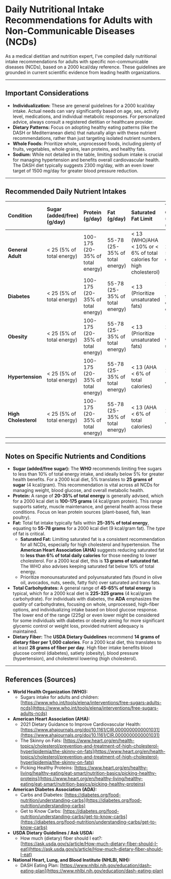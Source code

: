 # Daily Nutritional Intake Recommendations for Adults with Non-Communicable Diseases (NCDs)

As a medical dietitian and nutrition expert, I've compiled daily nutritional intake recommendations for adults with specific non-communicable diseases (NCDs), based on a 2000 kcal/day reference. These guidelines are grounded in current scientific evidence from leading health organizations.

---

## Important Considerations

* **Individualization:** These are general guidelines for a 2000 kcal/day intake. Actual needs can vary significantly based on age, sex, activity level, medications, and individual metabolic responses. For personalized advice, always consult a registered dietitian or healthcare provider.
* **Dietary Patterns:** Focus on adopting healthy eating patterns (like the DASH or Mediterranean diets) that naturally align with these nutrient recommendations, rather than just targeting isolated nutrient numbers.
* **Whole Foods:** Prioritize whole, unprocessed foods, including plenty of fruits, vegetables, whole grains, lean proteins, and healthy fats.
* **Sodium:** While not detailed in the table, limiting sodium intake is crucial for managing hypertension and benefits overall cardiovascular health. The DASH diet typically suggests 2300 mg/day, with an even lower target of 1500 mg/day for greater blood pressure reduction.

---

## Recommended Daily Nutrient Intakes

| Condition          | Sugar (added/free) (g/day) | Protein (g/day) | Fat (g/day) | Saturated Fat Limit | Total Carbohydrates (CHOCDF) (g/day) | Dietary Fiber (FIBTG) (g/day) |
| :----------------- | :------------------------- | :-------------- | :---------- | :------------------ | :----------------------------------- | :---------------------------- |
| **General Adult** | < 25 (5% of total energy)  | 100-175 (20-35% of total energy) | 55-78 (25-35% of total energy) | < 13 (WHO/AHA < 10% or < 6% of total calories for high cholesterol) | 225-275 (45-55% of total energy) | ≥ 28 (14g/1000 kcal)          |
| **Diabetes** | < 25 (5% of total energy)  | 100-175 (20-35% of total energy) | 55-78 (25-35% of total energy) | < 13 (Prioritize unsaturated fats) | 200-275 (Individualized, focus on complex carbs) | ≥ 28                          |
| **Obesity** | < 25 (5% of total energy)  | 100-175 (20-35% of total energy) | 55-78 (25-35% of total energy) | < 13 (Prioritize unsaturated fats) | 225-275 (Focus on whole, unprocessed) | ≥ 28                          |
| **Hypertension** | < 25 (5% of total energy)  | 100-175 (20-35% of total energy) | 55-78 (25-35% of total energy) | < 13 (AHA < 6% of total calories) | 225-275 (Emphasis on whole grains) | ≥ 28                          |
| **High Cholesterol** | < 25 (5% of total energy)  | 100-175 (20-35% of total energy) | 55-78 (25-35% of total energy) | < 13 (AHA < 6% of total calories) | 225-275 (Emphasis on whole grains) | ≥ 28                          |

---

## Notes on Specific Nutrients and Conditions

* **Sugar (added/free sugar):** The **WHO** recommends limiting free sugars to less than 10% of total energy intake, and ideally below 5% for greater health benefits. For a 2000 kcal diet, 5% translates to **25 grams of sugar** (4 kcal/gram). This recommendation is vital across all NCDs for managing weight, blood glucose, and overall metabolic health.
* **Protein:** A range of **20-35% of total energy** is generally advised, which for a 2000 kcal diet is **100-175 grams** (4 kcal/gram protein). This range supports satiety, muscle maintenance, and general health across these conditions. Focus on lean protein sources (plant-based, fish, lean poultry).
* **Fat:** Total fat intake typically falls within **25-35% of total energy**, equating to **55-78 grams** for a 2000 kcal diet (9 kcal/gram fat). The *type* of fat is critical.
    * **Saturated Fat:** Limiting saturated fat is a consistent recommendation for all NCDs, especially for high cholesterol and hypertension. The **American Heart Association (AHA)** suggests reducing saturated fat to **less than 6% of total daily calories** for those needing to lower cholesterol. For a 2000 kcal diet, this is **13 grams of saturated fat**. The WHO also advises keeping saturated fat below 10% of total energy.
    * Prioritize monounsaturated and polyunsaturated fats (found in olive oil, avocados, nuts, seeds, fatty fish) over saturated and trans fats.
* **Total Carbohydrates:** A general range of **45-65% of total energy** is typical, which for a 2000 kcal diet is **225-325 grams** (4 kcal/gram carbohydrate). For individuals with diabetes, the **ADA** emphasizes the *quality* of carbohydrates, focusing on whole, unprocessed, high-fiber options, and individualizing intake based on blood glucose response. The lower end of the range (225g) or even lower might be considered for some individuals with diabetes or obesity aiming for more significant glycemic control or weight loss, provided nutrient adequacy is maintained.
* **Dietary Fiber:** The **USDA Dietary Guidelines** recommend **14 grams of dietary fiber per 1,000 calories**. For a 2000 kcal diet, this translates to at least **28 grams of fiber per day**. High fiber intake benefits blood glucose control (diabetes), satiety (obesity), blood pressure (hypertension), and cholesterol lowering (high cholesterol).

---

## References (Sources)

* **World Health Organization (WHO):**
    * Sugars intake for adults and children: [https://www.who.int/tools/elena/interventions/free-sugars-adults-ncds](https://www.who.int/tools/elena/interventions/free-sugars-adults-ncds)
* **American Heart Association (AHA):**
    * 2021 Dietary Guidance to Improve Cardiovascular Health: [https://www.ahajournals.org/doi/10.1161/CIR.0000000000001031](https://www.ahajournals.org/doi/10.1161/CIR.0000000000001031)
    * The Skinny on Fats: [https://www.heart.org/en/health-topics/cholesterol/prevention-and-treatment-of-high-cholesterol-hyperlipidemia/the-skinny-on-fats](https://www.heart.org/en/health-topics/cholesterol/prevention-and-treatment-of-high-cholesterol-hyperlipidemia/the-skinny-on-fats)
    * Picking Healthy Proteins: [https://www.heart.org/en/healthy-living/healthy-eating/eat-smart/nutrition-basics/picking-healthy-proteins](https://www.heart.org/en/healthy-living/healthy-eating/eat-smart/nutrition-basics/picking-healthy-proteins)
* **American Diabetes Association (ADA):**
    * Carbs and Diabetes: [https://diabetes.org/food-nutrition/understanding-carbs](https://diabetes.org/food-nutrition/understanding-carbs)
    * Get to Know Carbs: [https://diabetes.org/food-nutrition/understanding-carbs/get-to-know-carbs](https://diabetes.org/food-nutrition/understanding-carbs/get-to-know-carbs)
* **USDA Dietary Guidelines / Ask USDA:**
    * How much (dietary) fiber should I eat?: [https://ask.usda.gov/s/article/How-much-dietary-fiber-should-I-eat](https://ask.usda.gov/s/article/How-much-dietary-fiber-should-I-eat)
* **National Heart, Lung, and Blood Institute (NHLBI, NIH):**
    * DASH Eating Plan: [https://www.nhlbi.nih.gov/education/dash-eating-plan](https://www.nhlbi.nih.gov/education/dash-eating-plan)
